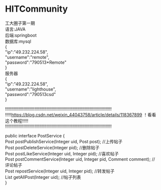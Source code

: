 # HITCommunity
工大圈子第一期  
语言:JAVA  
后端:springboot  
数据库:mysql  
{  
"ip":"49.232.224.58",  
"username":"remote",  
"password":"790513*Remote"  
}  
服务器  
{  
"ip":"49.232.224.58",  
"username":"lighthouse",  
"password":"790513csd"  
}   

!!!!!!!!!!!!!!!!!!!!!!!!!!!!!!!!!!!!!!!!!!!!!!!!!!!!!!!!!!!!!!!!!!!!!!!!!!!!!!!!!!!!!!!  
!!!!!https://blog.csdn.net/weixin_44043758/article/details/118367899 ！看看这个教程!!!!!  
!!!!!!!!!!!!!!!!!!!!!!!!!!!!!!!!!!!!!!!!!!!!!!!!!!!!!!!!!!!!!!!!!!!!!!!!!!!!!!!!!!!!!!!  


public interface PostService {  
    Post postPublishService(Integer uid, Post post); //上传帖子  
    Post postDeleteService(Integer pid); //删除帖子  
    Post postLikeService(Integer uid, Integer pid); //喜欢帖子  
    Post postCommentService(Integer uid, Integer pid, Comment comment); //评论帖子  
    Post repostService(Integer uid, Integer pid); //转发帖子  
    List<Post> getAllPost(Integer uid); //帖子列表  
}  
